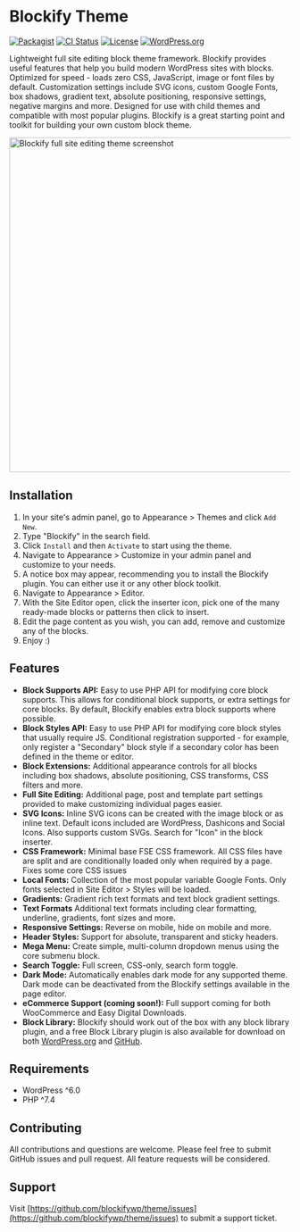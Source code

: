 # Blockify Theme

[![Packagist](https://img.shields.io/packagist/v/blockify/theme.svg?color=239922&style=popout)](https://packagist.org/packages/blockify/theme)
[![CI Status](https://github.com/blockifywp/theme/actions/workflows/integrate.yml/badge.svg)](https://github.com/blockifywp/theme/actions)
[![License](https://img.shields.io/badge/License-GPLv2-blue.svg)](https://github.com/blockifywp/theme/blob/main/LICENSE)
[![WordPress.org](https://img.shields.io/wordpress/theme/installs/blockify?label=WordPress.org)](https://img.shields.io/wordpress/theme/installs/blockify?label=WordPress.org)

Lightweight full site editing block theme framework. Blockify provides useful features that help you build modern WordPress sites with blocks. Optimized for speed - loads zero CSS, JavaScript, image or font files by default. Customization settings include SVG icons, custom Google Fonts, box shadows, gradient text, absolute positioning, responsive settings, negative margins and more. Designed for use with child themes and compatible with most popular plugins. Blockify is a great starting point and toolkit for building your own custom block theme.

<img width="600" alt="Blockify full site editing theme screenshot" src="https://user-images.githubusercontent.com/24793388/191764447-00fd54f3-7eae-417a-93fe-4e12a688300f.png">

## Installation

1. In your site's admin panel, go to Appearance > Themes and click `Add New`.
2. Type "Blockify" in the search field.
3. Click `Install` and then `Activate` to start using the theme.
4. Navigate to Appearance > Customize in your admin panel and customize to your needs.
5. A notice box may appear, recommending you to install the Blockify plugin. You can either use it or any other block toolkit.
4. Navigate to Appearance > Editor.
7. With the Site Editor open, click the inserter icon, pick one of the many ready-made blocks or patterns then click to insert.
8. Edit the page content as you wish, you can add, remove and customize any of the blocks.
9. Enjoy :)

## Features

- **Block Supports API:** Easy to use PHP API for modifying core block supports. This allows for conditional block supports, or extra settings for core blocks. By default, Blockify enables extra block supports where possible.
- **Block Styles API:** Easy to use PHP API for modifying core block styles that usually require JS. Conditional registration supported - for example, only register a "Secondary" block style if a secondary color has been defined in the theme or editor.
- **Block Extensions:** Additional appearance controls for all blocks including box shadows, absolute positioning, CSS transforms, CSS filters and more.
- **Full Site Editing:** Additional page, post and template part settings provided to make customizing individual pages easier.
- **SVG Icons:** Inline SVG icons can be created with the image block or as inline text. Default icons included are WordPress, Dashicons and Social Icons. Also supports custom SVGs. Search for "Icon" in the block inserter.
- **CSS Framework:** Minimal base FSE CSS framework. All CSS files have are split and are conditionally loaded only when required by a page. Fixes some core CSS issues
- **Local Fonts:** Collection of the most popular variable Google Fonts. Only fonts selected in Site Editor > Styles will be loaded. 
- **Gradients:** Gradient rich text formats and text block gradient settings.
- **Text Formats** Additional text formats including clear formatting, underline, gradients, font sizes and more.
- **Responsive Settings:** Reverse on mobile, hide on mobile and more.
- **Header Styles:** Support for absolute, transparent and sticky headers.
- **Mega Menu:** Create simple, multi-column dropdown menus using the core submenu block.
- **Search Toggle:** Full screen, CSS-only, search form toggle.
- **Dark Mode:** Automatically enables dark mode for any supported theme. Dark mode can be deactivated from the Blockify settings available in the page editor.
- **eCommerce Support (coming soon!):** Full support coming for both WooCommerce and Easy Digital Downloads.
- **Block Library:** Blockify should work out of the box with any block library plugin, and a free Block Library plugin is also available for download on both [WordPress.org](https://wordpress.org/plugins/blockify) and [GitHub](https://github.com/blockifywp/plugin).

## Requirements

- WordPress ^6.0
- PHP ^7.4

## Contributing

All contributions and questions are welcome. Please feel free to submit GitHub issues and pull request. All feature requests will be considered.

## Support

Visit [https://github.com/blockifywp/theme/issues](https://github.com/blockifywp/theme/issues) to submit a support ticket.
